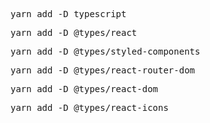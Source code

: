 <pre>yarn add -D typescript</pre>
<pre>yarn add -D @types/react</pre>
<pre>yarn add -D @types/styled-components</pre>
<pre>yarn add -D @types/react-router-dom</pre>
<pre>yarn add -D @types/react-dom</pre>
<pre>yarn add -D @types/react-icons</pre>